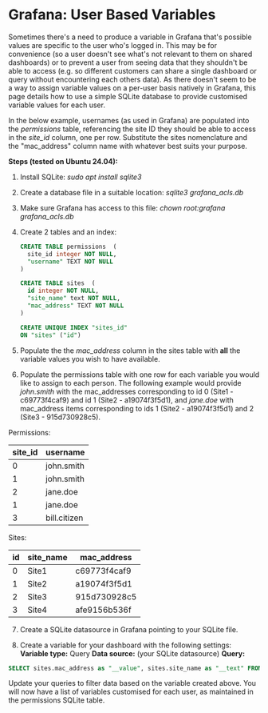 # Grafana: User Based Variables
Sometimes there's a need to produce a variable in Grafana that's possible values are specific to the user who's logged in. This may be for convenience (so a user doesn't see what's not relevant to them on shared dashboards) or to prevent a user from seeing data that they shouldn't be able to access (e.g. so different customers can share a single dashboard or query without encountering each others data).
As there doesn't seem to be a way to assign variable values on a per-user basis natively in Grafana, this page details how to use a simple SQLite database to provide customised variable values for each user.

In the below example, usernames (as used in Grafana) are populated into the *permissions* table, referencing the site ID they should be able to access in the *site_id* column, one per row. Substitute the sites nomenclature and the "mac_address" column name with whatever best suits your purpose.

**Steps (tested on Ubuntu 24.04):**
1. Install SQLite: 
*sudo apt install sqlite3*

2. Create a database file in a suitable location:
*sqlite3 grafana_acls.db*

3. Make sure Grafana has access to this file:
*chown root:grafana grafana_acls.db*

4. Create 2 tables and an index:

    ```sql
    CREATE TABLE permissions  (
      site_id integer NOT NULL,
      "username" TEXT NOT NULL
    )

    CREATE TABLE sites  (
      id integer NOT NULL,
      "site_name" text NOT NULL,
      "mac_address" TEXT NOT NULL
    )

    CREATE UNIQUE INDEX "sites_id"
    ON "sites" ("id")
    ```

5. Populate the the *mac_address* column in the sites table with **all** the variable values you wish to have available.

6. Populate the permissions table with one row for each variable you would like to assign to each person. The following example would provide *john.smith* with the mac_addresses corresponding to id 0 (Site1 - c69773f4caf9) and id 1 (Site2 - a19074f3f5d1), and *jane.doe* with mac_address items corresponding to ids 1 (Site2 - a19074f3f5d1) and 2 (Site3 - 915d730928c5).

Permissions:

| site_id | username |
| ------------ | ------------ |
| 0 | john.smith  |
| 1 | john.smith |
| 2 | jane.doe |
| 1 | jane.doe |
| 3 | bill.citizen |

Sites:

| id | site_name | mac_address |
| ------------ | ------------ | ------------ |
| 0 | Site1 | c69773f4caf9 |
| 1 | Site2 | a19074f3f5d1 |
| 2 | Site3 | 915d730928c5 |
| 3 | Site4 | afe9156b536f |



7. Create a SQLite datasource in Grafana pointing to your SQLite file.

8. Create a variable for your dashboard with the following settings:
**Variable type:** Query
**Data source:** (your SQLite datasource)
**Query:**
```sql
SELECT sites.mac_address as "__value", sites.site_name as "__text" FROM sites INNER JOIN permissions on site_id = sites.id where permissions.username = "${__user.login}"
```

Update your queries to filter data based on the variable created above.
You will now have a list of variables customised for each user, as maintained in the permissions SQLite table.
